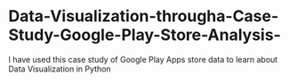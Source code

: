 # Data-Visualization-througha-Case-Study-Google-Play-Store-Analysis-
I have used this case study of Google Play Apps store data to learn about Data Visualization in Python
